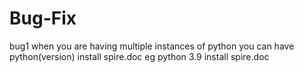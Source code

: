 # Bug-Fix 
bug1
when you are having multiple instances of python you can have python(version) install spire.doc eg python 3.9 install spire.doc
